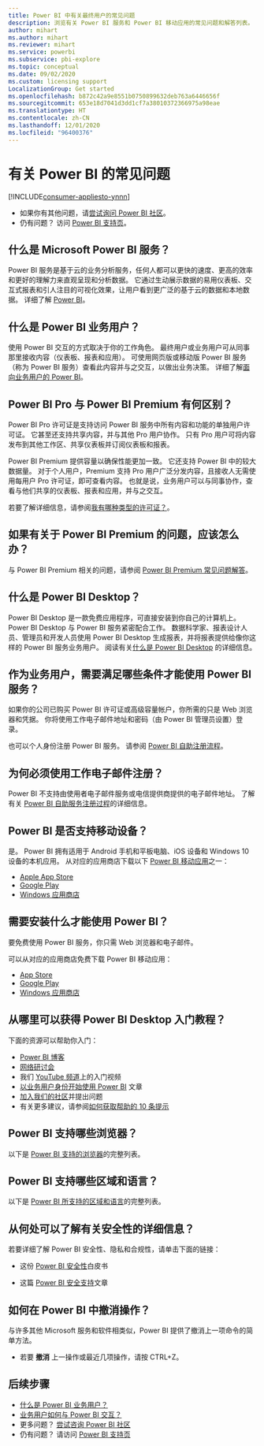 ```yaml
---
title: Power BI 中有关最终用户的常见问题
description: 浏览有关 Power BI 服务和 Power BI 移动应用的常见问题和解答列表。
author: mihart
ms.author: mihart
ms.reviewer: mihart
ms.service: powerbi
ms.subservice: pbi-explore
ms.topic: conceptual
ms.date: 09/02/2020
ms.custom: licensing support
LocalizationGroup: Get started
ms.openlocfilehash: b872c42a9e8551b0750899632deb763a6446656f
ms.sourcegitcommit: 653e18d7041d3dd1cf7a38010372366975a98eae
ms.translationtype: HT
ms.contentlocale: zh-CN
ms.lasthandoff: 12/01/2020
ms.locfileid: "96400376"
---
```

# <a name="frequently-asked-questions-about-power-bi"></a>有关 Power BI 的常见问题

[!INCLUDE[consumer-appliesto-ynnn](../includes/consumer-appliesto-ynnn.md)]

* 如果你有其他问题，请[尝试询问 Power BI 社区](https://community.powerbi.com/)。
* 仍有问题？ 访问 [Power BI 支持页](https://powerbi.microsoft.com/support/)。

## <a name="what-is-the-microsoft-power-bi-service"></a>什么是 Microsoft Power BI 服务？

Power BI 服务是基于云的业务分析服务，任何人都可以更快的速度、更高的效率和更好的理解力来直观呈现和分析数据。 它通过生动展示数据的易用仪表板、交互式报表和引人注目的可视化效果，让用户看到更广泛的基于云的数据和本地数据。 详细了解 [Power BI](../fundamentals/power-bi-overview.md)。

## <a name="what-is-a-power-bi-business-user"></a>什么是 Power BI 业务用户？

使用 Power BI 交互的方式取决于你的工作角色。 最终用户或业务用户可从同事那里接收内容（仪表板、报表和应用）。 可使用网页版或移动版 Power BI 服务（称为 Power BI 服务）查看此内容并与之交互，以做出业务决策。  详细了解[面向业务用户的 Power BI](index.yml)。


## <a name="whats-the-difference-between-power-bi-pro-and-power-bi-premium"></a>Power BI Pro 与 Power BI Premium 有何区别？

Power BI Pro 许可证是支持访问 Power BI 服务中所有内容和功能的单独用户许可证。 它甚至还支持共享内容，并与其他 Pro 用户协作。 只有 Pro 用户可将内容发布到其他工作区、共享仪表板并订阅仪表板和报表。 

Power BI Premium 提供容量以确保性能更加一致。 它还支持 Power BI 中的较大数据量。 对于个人用户，Premium 支持 Pro 用户广泛分发内容，且接收人无需使用每用户 Pro 许可证，即可查看内容。 也就是说，业务用户可以与同事协作，查看与他们共享的仪表板、报表和应用，并与之交互。 

若要了解详细信息，请参阅[我有哪种类型的许可证？](end-user-license.md)。

## <a name="what-if-i-have-questions-about-power-bi-premium"></a>如果有关于 Power BI Premium 的问题，应该怎么办？

与 Power BI Premium 相关的问题，请参阅 [Power BI Premium 常见问题解答](../admin/service-premium-faq.md)。

## <a name="what-is-power-bi-desktop"></a>什么是 Power BI Desktop？

Power BI Desktop 是一款免费应用程序，可直接安装到你自己的计算机上。 Power BI Desktop 与 Power BI 服务紧密配合工作。  数据科学家、报表设计人员、管理员和开发人员使用 Power BI Desktop 生成报表，并将报表提供给像你这样的 Power BI 服务业务用户。 阅读有关[什么是 Power BI Desktop](../fundamentals/desktop-what-is-desktop.md) 的详细信息。

## <a name="as-a-business-user-what-do-i-need-to-use-the-power-bi-service"></a>作为业务用户，需要满足哪些条件才能使用 Power BI 服务？

如果你的公司已购买 Power BI 许可证或高级容量帐户，你所需的只是 Web 浏览器和凭据。 你将使用工作电子邮件地址和密码（由 Power BI 管理员设置）登录。  

也可以个人身份注册 Power BI 服务。 请参阅 [Power BI 自助注册流程](../fundamentals/service-self-service-signup-for-power-bi.md)。

## <a name="why-do-i-have-to-sign-up-with-my-work-email"></a>为何必须使用工作电子邮件注册？

Power BI 不支持由使用者电子邮件服务或电信提供商提供的电子邮件地址。 了解有关 [Power BI 自助服务注册过程](../fundamentals/service-self-service-signup-for-power-bi.md)的详细信息。

## <a name="does-power-bi-support-mobile-devices"></a>Power BI 是否支持移动设备？

是。 Power BI 拥有适用于 Android 手机和平板电脑、iOS 设备和 Windows 10 设备的本机应用。 从对应的应用商店下载以下 [Power BI 移动应用](https://powerbi.microsoft.com/mobile)之一：  

* [Apple App Store](https://go.microsoft.com/fwlink/?LinkId=526218)
* [Google Play](https://go.microsoft.com/fwlink/?LinkID=544867&clcid=0x409)
* [Windows 应用商店](https://go.microsoft.com/fwlink/?LinkId=526478)

## <a name="what-do-i-need-to-install-to-use-power-bi"></a>需要安装什么才能使用 Power BI？

要免费使用 Power BI 服务，你只需 Web 浏览器和电子邮件。

可以从对应的应用商店免费下载 Power BI 移动应用：

* [App Store](https://go.microsoft.com/fwlink/?LinkId=526218)
* [Google Play](https://go.microsoft.com/fwlink/?LinkID=544867&clcid=0x409)
* [Windows 应用商店](https://go.microsoft.com/fwlink/?LinkId=526478)

## <a name="where-do-i-get-started-with-power-bi"></a>从哪里可以获得 Power BI Desktop 入门教程？

下面的资源可以帮助你入门：

* [Power BI 博客](https://powerbi.microsoft.com/blog/)
* [网络研讨会](../fundamentals/webinars.md)
* 我们 [YouTube 频道](https://www.youtube.com/user/mspowerbi)上的入门视频
* [以业务用户身份开始使用 Power BI](index.yml) 文章
* [加入我们的社区](https://community.powerbi.com/)并提出问题
* 有关更多建议，请参阅[如何获取帮助的 10 条提示](../fundamentals/service-tips-for-finding-help.md)

## <a name="what-browsers-does-power-bi-support"></a>Power BI 支持哪些浏览器？

以下是 [Power BI 支持的浏览器](../fundamentals/power-bi-browsers.md)的完整列表。

## <a name="what-regions-and-languages-does-power-bi-support"></a>Power BI 支持哪些区域和语言？

以下是 [Power BI 所支持的区域和语言](../fundamentals/supported-languages-countries-regions.md)的完整列表。

## <a name="where-can-i-learn-more-about-security"></a>从何处可以了解有关安全性的详细信息？

若要详细了解 Power BI 安全性、隐私和合规性，请单击下面的链接：

* 这份 [Power BI 安全性](../guidance/whitepaper-powerbi-security.md)白皮书

* 这篇 [Power BI 安全支持](../admin/service-admin-power-bi-security.md)文章

## <a name="how-do-i-undo-in-power-bi"></a>如何在 Power BI 中撤消操作？

与许多其他 Microsoft 服务和软件相类似，Power BI 提供了撤消上一项命令的简单方法。

* 若要 **撤消** 上一操作或最近几项操作，请按 CTRL+Z。

## <a name="next-steps"></a>后续步骤

* [什么是 Power BI 业务用户？](end-user-consumer.md)
* [业务用户如何与 Power BI 交互？](end-user-reading-view.md)
* 更多问题？ [尝试咨询 Power BI 社区](https://community.powerbi.com/)
* 仍有问题？ 请访问 [Power BI 支持页](https://powerbi.microsoft.com/support/)